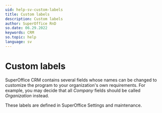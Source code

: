```yaml
---
uid: help-sv-custom-labels
title: Custom labels
description: Custom labels
author: SuperOffice RnD
so.date: 06.29.2022
keywords: CRM
so.topic: help
language: sv
---
```


# Custom labels

SuperOffice CRM contains several fields whose names can be changed to customize the program to your organization's own requirements. For example, you may decide that all *Company* fields should be called *Organization* instead.

These labels are defined in SuperOffice Settings and maintenance.

